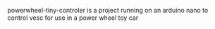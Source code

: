 powerwheel-tiny-controler is a project running on an arduino nano to control vesc for use in a power wheel toy car 
